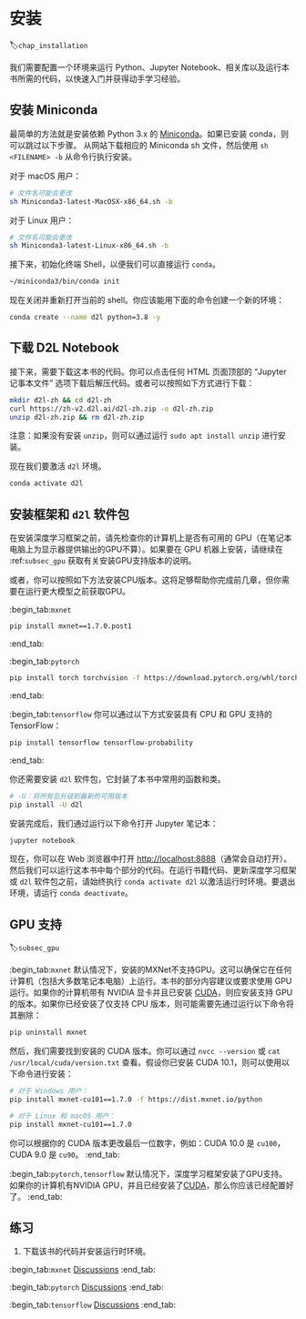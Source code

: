 # 安装
:label:`chap_installation`

我们需要配置一个环境来运行 Python、Jupyter Notebook、相关库以及运行本书所需的代码，以快速入门并获得动手学习经验。

## 安装 Miniconda

最简单的方法就是安装依赖 Python 3.x 的 [Miniconda](https://conda.io/en/latest/miniconda.html)。如果已安装 conda，则可以跳过以下步骤。
从网站下载相应的 Miniconda sh 文件，然后使用 `sh <FILENAME> -b` 从命令行执行安装。

对于 macOS 用户：

```bash
# 文件名可能会更改
sh Miniconda3-latest-MacOSX-x86_64.sh -b
```

对于 Linux 用户：

```bash
# 文件名可能会更改
sh Miniconda3-latest-Linux-x86_64.sh -b
```

接下来，初始化终端 Shell，以便我们可以直接运行 `conda`。

```bash
~/miniconda3/bin/conda init
```

现在关闭并重新打开当前的 shell。你应该能用下面的命令创建一个新的环境：

```bash
conda create --name d2l python=3.8 -y
```

## 下载 D2L Notebook

接下来，需要下载这本书的代码。你可以点击任何 HTML 页面顶部的 “Jupyter 记事本文件” 选项下载后解压代码。或者可以按照如下方式进行下载：

```bash
mkdir d2l-zh && cd d2l-zh
curl https://zh-v2.d2l.ai/d2l-zh.zip -o d2l-zh.zip
unzip d2l-zh.zip && rm d2l-zh.zip
```

注意：如果没有安装 `unzip`，则可以通过运行 `sudo apt install unzip` 进行安装。

现在我们要激活 `d2l` 环境。

```bash
conda activate d2l
```

## 安装框架和 `d2l` 软件包

在安装深度学习框架之前，请先检查你的计算机上是否有可用的 GPU（在笔记本电脑上为显示器提供输出的GPU不算）。如果要在 GPU 机器上安装，请继续在 :ref:`subsec_gpu` 获取有关安装GPU支持版本的说明。

或者，你可以按照如下方法安装CPU版本。这将足够帮助你完成前几章，但你需要在运行更大模型之前获取GPU。

:begin_tab:`mxnet`

```bash
pip install mxnet==1.7.0.post1
```
:end_tab:

:begin_tab:`pytorch`

```bash
pip install torch torchvision -f https://download.pytorch.org/whl/torch_stable.html
```
:end_tab:

:begin_tab:`tensorflow`
你可以通过以下方式安装具有 CPU 和 GPU 支持的 TensorFlow：

```bash
pip install tensorflow tensorflow-probability
```
:end_tab:

你还需要安装 `d2l` 软件包，它封装了本书中常用的函数和类。

```bash
# -U：将所有包升级到最新的可用版本
pip install -U d2l
```

安装完成后，我们通过运行以下命令打开 Jupyter 笔记本：

```bash
jupyter notebook
```

现在，你可以在 Web 浏览器中打开 <http://localhost:8888>（通常会自动打开）。然后我们可以运行这本书中每个部分的代码。在运行书籍代码、更新深度学习框架或 `d2l` 软件包之前，请始终执行 `conda activate d2l` 以激活运行时环境。要退出环境，请运行 `conda deactivate`。

## GPU 支持
:label:`subsec_gpu`

:begin_tab:`mxnet`
默认情况下，安装的MXNet不支持GPU。这可以确保它在任何计算机（包括大多数笔记本电脑）上运行。本书的部分内容建议或要求使用 GPU 运行。如果你的计算机带有 NVIDIA 显卡并且已安装 [CUDA](https://developer.nvidia.com/cuda-downloads)，则应安装支持 GPU 的版本。如果你已经安装了仅支持 CPU 版本，则可能需要先通过运行以下命令将其删除：

```bash
pip uninstall mxnet
```


然后，我们需要找到安装的 CUDA 版本。你可以通过 `nvcc --version` 或 `cat /usr/local/cuda/version.txt` 查看。假设你已安装 CUDA 10.1，则可以使用以下命令进行安装：


```bash
# 对于 Windows 用户：
pip install mxnet-cu101==1.7.0 -f https://dist.mxnet.io/python

# 对于 Linux 和 macOS 用户：
pip install mxnet-cu101==1.7.0
```


你可以根据你的 CUDA 版本更改最后一位数字，例如：CUDA 10.0 是 `cu100`， CUDA 9.0 是 `cu90`。
:end_tab:

:begin_tab:`pytorch,tensorflow`
默认情况下，深度学习框架安装了GPU支持。
如果你的计算机有NVIDIA GPU，并且已经安装了[CUDA](https://developer.nvidia.com/cuda-downloads)，那么你应该已经配置好了。
:end_tab:

## 练习

1. 下载该书的代码并安装运行时环境。

:begin_tab:`mxnet`
[Discussions](https://discuss.d2l.ai/t/2082)
:end_tab:

:begin_tab:`pytorch`
[Discussions](https://discuss.d2l.ai/t/2083)
:end_tab:

:begin_tab:`tensorflow`
[Discussions](https://discuss.d2l.ai/t/2084)
:end_tab:

